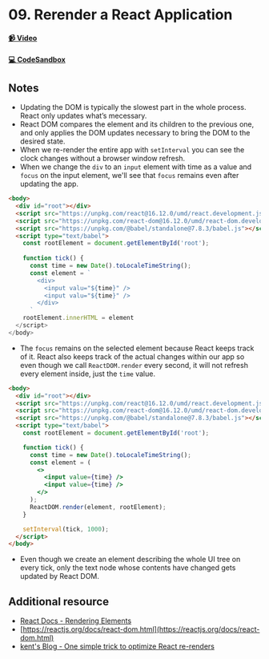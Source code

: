 # 09. Rerender a React Application

#### [📹 Video]()

#### [💻 CodeSandbox](https://codesandbox.io/s/github/kentcdodds/beginners-guide-to-react/tree/codesandbox/09-re-render?from-embed)

## Notes
- Updating the DOM is typically the slowest part in the whole process. React only updates what’s mecessary.
- React DOM compares the element and its children to the previous one, and only applies the DOM updates necessary to bring the DOM to the desired state.
- When we re-render the entire app with `setInterval` you can see the clock changes without a browser window refresh.
- When we change the `div` to an `input` element with time as a value and `focus` on the input element, we'll see that `focus` remains even after updating the app.

```html
<body>
  <div id="root"></div>
  <script src="https://unpkg.com/react@16.12.0/umd/react.development.js"></script>
  <script src="https://unpkg.com/react-dom@16.12.0/umd/react-dom.development.js"></script>
  <script src="https://unpkg.com/@babel/standalone@7.8.3/babel.js"></script>
  <script type="text/babel">
    const rootElement = document.getElementById('root');
    
    function tick() {
      const time = new Date().toLocaleTimeString();
      const element = `
        <div>
          <input valu="${time}" />
          <input valu="${time}" />
        </div>
      `
    rootElement.innerHTML = element
  </script>
</body>
```

- The `focus` remains on the selected element because React keeps track of it. React also keeps track of the actual changes within our app so even though we call `ReactDOM.render` every second, it will not refresh every element inside, just the `time` value.

```html
<body>
  <div id="root"></div>
  <script src="https://unpkg.com/react@16.12.0/umd/react.development.js"></script>
  <script src="https://unpkg.com/react-dom@16.12.0/umd/react-dom.development.js"></script>
  <script src="https://unpkg.com/@babel/standalone@7.8.3/babel.js"></script>
  <script type="text/babel">
    const rootElement = document.getElementById('root');

    function tick() {
      const time = new Date().toLocaleTimeString();
      const element = (
        <>
          <input value={time} />
          <input value={time} />
        </>
      );
      ReactDOM.render(element, rootElement);
    }

    setInterval(tick, 1000);
  </script>
</body>
```
- Even though we create an element describing the whole UI tree on every tick, only the text node whose contents have changed gets updated by React DOM.

## Additional resource

- [React Docs - Rendering Elements](https://reactjs.org/docs/rendering-elements.html)
- [https://reactjs.org/docs/react-dom.html](https://reactjs.org/docs/react-dom.html)
- [kent's Blog - One simple trick to optimize React re-renders](https://kentcdodds.com/blog/optimize-react-re-renders/)
